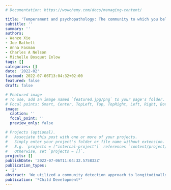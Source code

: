 ```yaml
---
# Documentation: https://wowchemy.com/docs/managing-content/

title: 'Temperament and psychopathology: The community to which you belong matters'
subtitle: ''
summary: ''
authors:
- Wanze Xie
- Joe Bathelt
- Anna Fasman
- Charles A Nelson
- Michelle Bosquet Enlow
tags: []
categories: []
date: '2022-02'
lastmod: 2022-07-06T13:04:32+02:00
featured: false
draft: false

# Featured image
# To use, add an image named `featured.jpg/png` to your page's folder.
# Focal points: Smart, Center, TopLeft, Top, TopRight, Left, Right, BottomLeft, Bottom, BottomRight.
image:
  caption: ''
  focal_point: ''
  preview_only: false

# Projects (optional).
#   Associate this post with one or more of your projects.
#   Simply enter your project's folder or file name without extension.
#   E.g. `projects = ["internal-project"]` references `content/project/deep-learning/index.md`.
#   Otherwise, set `projects = []`.
projects: []
publishDate: '2022-07-06T11:04:32.575832Z'
publication_types:
- '2'
abstract: 'We utilized a community detection approach to longitudinally (a) identify distinct groups of children with common temperament profiles in infancy and at 2 and 3 years of age and (b) determine whether co-occurrence of certain temperament traits may be early predictors of internalizing problems at 5 years of age. Seven hundred and seventy-four infants (360 girls; 88.6\% White, 9.8\% Hispanic, and 1.6\% other races) were recruited from the Boston area. Data collection spanned from 2012 to 2021. The analysis yielded three distinct groups of children with different temperament traits and was associated with significant variation in levels of internalizing symptoms and anxiety diagnosis rate. Our findings suggest that stable temperament communities can be detected in early childhood and may predict risk for psychopathology later in life.'
publication: '*Child Development*'
---
```

